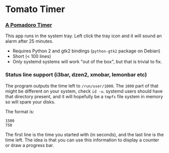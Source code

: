 # Tomato Timer

### [A Pomadoro Timer](http://cirillocompany.de/pages/pomodoro-technique)

This app runs in the system tray. Left click the tray icon and it will sound an alarm after 25 minutes.

* Requires Python 2 and gtk2 bindings (`python-gtk2` package on Debian)
* Short (< 100 lines)
* Only systemd systems will work "out of the box", but that is trivial to fix.

### Status line support (i3bar, dzen2, xmobar, lemonbar etc)

The program outputs the time left to `/run/user/1000`. The `1000` part of that
might be different on your system, check `id -u`. systemd users should have that
directory present, and it will hopefully be a `tmpfs` file system in memory so
will spare your disks.

The format is:

```
1500
750
```

The first line is the time you started with (in seconds), and the last line is
the time left. The idea is that you can use this information to display a
counter or draw a progress bar.
